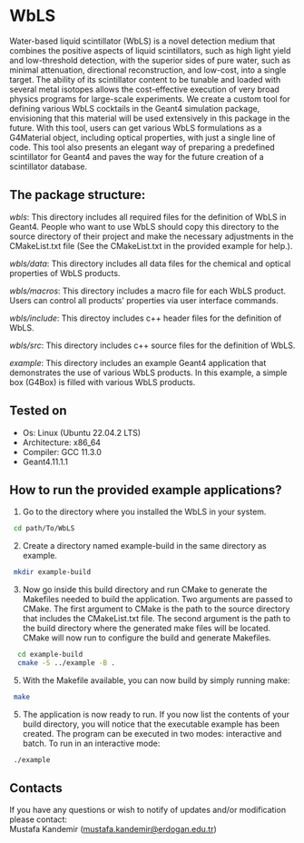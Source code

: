# WbLS

Water-based liquid scintillator (WbLS) is a novel detection medium that combines the positive
aspects of liquid scintillators, such as high light yield and low-threshold detection, with the superior sides of
pure water, such as minimal attenuation, directional reconstruction, and low-cost, into a single target. The
ability of its scintillator content to be tunable and loaded with several metal isotopes allows the cost-effective
execution of very broad physics programs for large-scale experiments. We create a custom tool for defining various WbLS cocktails in the Geant4 simulation package, envisioning that this material will be used extensively in this package in the future. With this tool, users can get various WbLS formulations as a G4Material object, including optical properties, with just a single line of code. This tool also presents an elegant way of preparing a predefined scintillator for Geant4 and paves the way for the future creation of a scintillator database.
             
## The package structure:   

_wbls_: This directory includes all required files for the definition of WbLS in Geant4. People who want to use WbLS should copy this directory to the source directory of their project and make the necessary adjustments in the CMakeList.txt file (See the CMakeList.txt in the provided example for help.).

_wbls/data_: This directory includes all data files for the chemical and optical properties of WbLS products.

_wbls/macros_: This directory includes a macro file for each WbLS product. Users can control all products' properties via user interface commands.

_wbls/include_: This directoy includes c++ header files for the definition of WbLS.

_wbls/src_: This directory includes c++ source files for the definition of WbLS.

_example_: This directory includes an example Geant4 application that demonstrates the use of various WbLS products. In this example, a simple box (G4Box) is filled with various WbLS products.

## Tested on 

* Os: Linux (Ubuntu 22.04.2 LTS)
* Architecture: x86_64
* Compiler: GCC 11.3.0
* Geant4.11.1.1

## How to run the provided example applications?   
  
1. Go to the directory where you installed the WbLS in your system.
  ```bash	
   cd path/To/WbLS
  ```
  
2. Create a directory named example-build in the same directory as example. 
  ```bash
   mkdir example-build
   ```

3. Now go inside this build directory and run CMake to generate the Makefiles needed to build the application. Two arguments are 
passed to CMake. The first argument to CMake is the path to the source directory that includes the CMakeList.txt file. The second argument is the path to the build directory where the generated make files will be located. CMake will now run to configure the build and generate Makefiles.
```bash
  cd example-build
  cmake -S ../example -B .
 ```
5. With the Makefile available, you can now build by simply running make: 
  ```bash
   make  
  ```
5. The application is now ready to run. If you now list the contents of your build directory, you will notice that the executable example has been created. The program can be executed in two modes: interactive and batch. To run in an interactive mode:
  ```bash
   ./example
```
 
 ## Contacts 

If you have any questions or wish to notify of updates and/or modification please contact: \
Mustafa Kandemir (mustafa.kandemir@erdogan.edu.tr)

